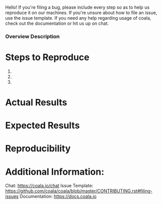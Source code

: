 Hello! If you're filing a bug, please include every step so as to help us
reproduce it on our machines. If you're unsure about how to file an issue,
use the issue template.
If you need any help regarding usage of coala, check out the documentation
or hit us up on chat.

### Overview Description

# Steps to Reproduce
1.
2.
3.

# Actual Results

# Expected Results

# Reproducibility

# Additional Information:

Chat: <https://coala.io/chat>
Issue Template: <https://github.com/coala/coala/blob/master/CONTRIBUTING.rst#filing-issues>
Documentation: <https://docs.coala.io>
